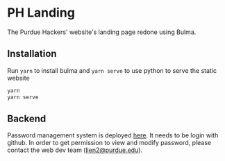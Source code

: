 # PH Landing

The Purdue Hackers' website's landing page redone using Bulma.

## Installation

Run `yarn` to install bulma and `yarn serve` to use python to serve the static website

```bash
yarn
yarn serve
```

## Backend

Password management system is deployed [here](https://purdue-hackers-password-mgmt.herokuapp.com/). It needs to be login with github. In order to get permission to view and modify password, please contact the web dev team (lien2@purdue.edu).
